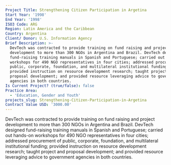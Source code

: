 ```yaml
---
Project Title: Strengthening Citizen Participation in Argetina
Start Year: '1998'
End Year: '1998'
ISO3 Code: ARG
Region: Latin America and the Caribbean
Country: Argentina
Client/ Donor: U.S. Information Agency
Brief Description: >-
  DevTech was contracted to provide training on fund raising and project
  development to more than 300 NGOs in Argentina and Brazil. DevTech designed
  fund-raising training manuals in Spanish and Portuguese; carried out hands-on
  workshops for 490 NGO representatives in four cities; addressed procurement of
  public, corporate, foundation, and multilateral institutional funding;
  provided instruction on resource development research; taught project and
  proposal development; and provided resource leveraging advice to government
  agencies in both countries.
Is Current Project? (true/false): false
Practice Area:
  - 'Education, Gender and Youth'
projects_slug: Strengthening-Citizen-Participation-in-Argetina
Contract Value USD: '3000.00'
---
```

DevTech was contracted to provide training on fund raising and project development to more than 300 NGOs in Argentina and Brazil. DevTech designed fund-raising training manuals in Spanish and Portuguese; carried out hands-on workshops for 490 NGO representatives in four cities; addressed procurement of public, corporate, foundation, and multilateral institutional funding; provided instruction on resource development research; taught project and proposal development; and provided resource leveraging advice to government agencies in both countries.